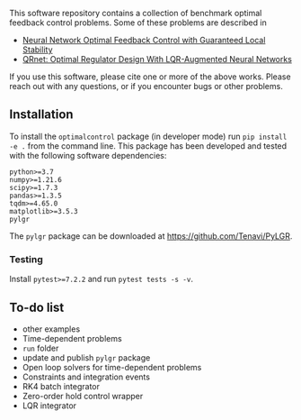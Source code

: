 This software repository contains a collection of benchmark optimal feedback control problems. Some of these problems are described in

  * [Neural Network Optimal Feedback Control with Guaranteed Local Stability](https://doi.org/10.1109/OJCSYS.2022.3205863)
  * [QRnet: Optimal Regulator Design With LQR-Augmented Neural Networks](https://doi.org/10.1109/LCSYS.2020.3034415)

If you use this software, please cite one or more of the above works. Please reach out with any questions, or if you encounter bugs or other problems.

## Installation

To install the `optimalcontrol` package (in developer mode) run `pip install -e .`
from the command line. This package has been developed and tested with the
following software dependencies:

    python>=3.7
    numpy>=1.21.6
    scipy>=1.7.3
    pandas>=1.3.5
    tqdm>=4.65.0
    matplotlib>=3.5.3
    pylgr

The `pylgr` package can be downloaded at https://github.com/Tenavi/PyLGR.

### Testing

Install `pytest>=7.2.2` and run `pytest tests -s -v`.

## To-do list

  * other examples
  * Time-dependent problems
  * `run` folder
  * update and publish `pylgr` package
  * Open loop solvers for time-dependent problems
  * Constraints and integration events
  * RK4 batch integrator
  * Zero-order hold control wrapper
  * LQR integrator